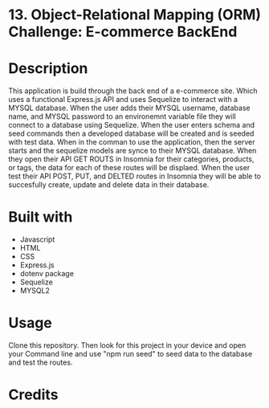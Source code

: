 # 13. Object-Relational Mapping (ORM) Challenge: E-commerce BackEnd

# Description
This application is build through the back end of a e-commerce site. Which uses a functional Express.js API and uses Sequelize to interact with a MYSQL database. When the user adds their MYSQL username, database name, and MYSQL password to an environemnt variable file they will connect to a database using Sequelize. When the user enters schema and seed commands then a developed database will be created and is seeded with test data. When in the comman to use the application, then the server starts and the sequelize models are synce to their MYSQL database. When they open their API GET ROUTS in Insomnia for their categories, products, or tags, the data for each of these routes will be displaed. When the user test their API POST, PUT, and DELTED routes in Insomnia they will be able to succesfully create, update and delete data in their database.

# Built with 
* Javascript 
* HTML 
* CSS 
* Express.js
* dotenv package
* Sequelize 
* MYSQL2

# Usage 
Clone this repository. Then look for this project in your device and open your Command line and use "npm run seed" to seed data to the database and test the routes. 

# Credits 

# 